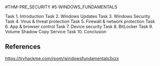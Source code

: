 #THM-PRE_SECURITY #5-WINDOWS_FUNDAMENTALS

Task 1. Introduction
Task 2. Windows Updates
Task 3. Windows Security
Task 4. Virus & threat protection
Task 5. Firewall & network protection
Task 6. App & browser control
Task 7. Device security
Task 8. BitLocker
Task 9. Volume Shadow Copy Service
Task 10. Conclusion
## References

https://tryhackme.com/room/windowsfundamentals3xzx